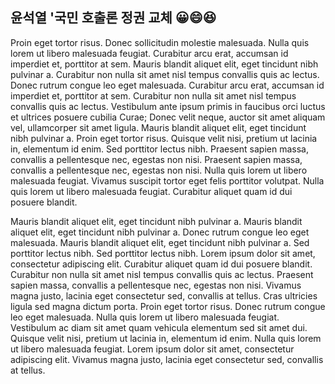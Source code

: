 ## 윤석열 '국민 호출론 정권 교체 😀😄😆

Proin eget tortor risus. Donec sollicitudin molestie malesuada. Nulla quis lorem ut libero malesuada feugiat. Curabitur arcu erat, accumsan id imperdiet et, porttitor at sem. Mauris blandit aliquet elit, eget tincidunt nibh pulvinar a. Curabitur non nulla sit amet nisl tempus convallis quis ac lectus. Donec rutrum congue leo eget malesuada. Curabitur arcu erat, accumsan id imperdiet et, porttitor at sem. Curabitur non nulla sit amet nisl tempus convallis quis ac lectus. Vestibulum ante ipsum primis in faucibus orci luctus et ultrices posuere cubilia Curae; Donec velit neque, auctor sit amet aliquam vel, ullamcorper sit amet ligula. Mauris blandit aliquet elit, eget tincidunt nibh pulvinar a. Proin eget tortor risus. Quisque velit nisi, pretium ut lacinia in, elementum id enim. Sed porttitor lectus nibh. Praesent sapien massa, convallis a pellentesque nec, egestas non nisi. Praesent sapien massa, convallis a pellentesque nec, egestas non nisi. Nulla quis lorem ut libero malesuada feugiat. Vivamus suscipit tortor eget felis porttitor volutpat. Nulla quis lorem ut libero malesuada feugiat. Curabitur aliquet quam id dui posuere blandit.

Mauris blandit aliquet elit, eget tincidunt nibh pulvinar a. Mauris blandit aliquet elit, eget tincidunt nibh pulvinar a. Donec rutrum congue leo eget malesuada. Mauris blandit aliquet elit, eget tincidunt nibh pulvinar a. Sed porttitor lectus nibh. Sed porttitor lectus nibh. Lorem ipsum dolor sit amet, consectetur adipiscing elit. Curabitur aliquet quam id dui posuere blandit. Curabitur non nulla sit amet nisl tempus convallis quis ac lectus. Praesent sapien massa, convallis a pellentesque nec, egestas non nisi. Vivamus magna justo, lacinia eget consectetur sed, convallis at tellus. Cras ultricies ligula sed magna dictum porta. Proin eget tortor risus. Donec rutrum congue leo eget malesuada. Nulla quis lorem ut libero malesuada feugiat. Vestibulum ac diam sit amet quam vehicula elementum sed sit amet dui. Quisque velit nisi, pretium ut lacinia in, elementum id enim. Nulla quis lorem ut libero malesuada feugiat. Lorem ipsum dolor sit amet, consectetur adipiscing elit. Vivamus magna justo, lacinia eget consectetur sed, convallis at tellus.